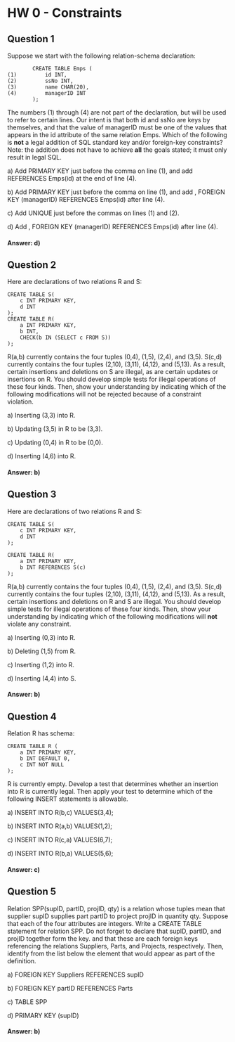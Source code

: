 # HW 0 - Constraints

## Question 1
Suppose we start with the following relation-schema declaration:
```
        CREATE TABLE Emps (
(1)         id INT,
(2)         ssNo INT,
(3)         name CHAR(20),
(4)         managerID INT
        );
```
The numbers (1) through (4) are not part of the declaration, but will be used to refer to certain lines. Our intent is that both id and ssNo are keys by themselves, and that the value of managerID must be one of the values that appears in the id attribute of the same relation Emps. Which of the following is **not** a legal addition of SQL standard key and/or foreign-key constraints? Note: the addition does not have to achieve **all** the goals stated; it must only result in legal SQL.

 
a) Add PRIMARY KEY just before the comma on line (1), and add REFERENCES Emps(id) at the end of line (4).
 	
b) Add PRIMARY KEY just before the comma on line (1), and add , FOREIGN KEY (managerID) REFERENCES Emps(id) after line (4).
 	
c) Add UNIQUE just before the commas on lines (1) and (2).

d) Add , FOREIGN KEY (managerID) REFERENCES Emps(id) after line (4).

#### Answer: d)

## Question 2
Here are declarations of two relations R and S:
```
CREATE TABLE S(
    c INT PRIMARY KEY,
    d INT
);
CREATE TABLE R(
    a INT PRIMARY KEY,
    b INT,
    CHECK(b IN (SELECT c FROM S))
);
```
R(a,b) currently contains the four tuples (0,4), (1,5), (2,4), and (3,5). S(c,d) currently contains the four tuples (2,10), (3,11), (4,12), and (5,13). As a result, certain insertions and deletions on S are illegal, as are certain updates or insertions on R. You should develop simple tests for illegal operations of these four kinds. Then, show your understanding by indicating which of the following modifications will not be rejected because of a constraint violation.

a) 	Inserting (3,3) into R.

b) 	Updating (3,5) in R to be (3,3).

c) 	Updating (0,4) in R to be (0,0).
 	
d) 	Inserting (4,6) into R.
 
 	
#### Answer:   b)

## Question 3
Here are declarations of two relations R and S:
```
CREATE TABLE S(
    c INT PRIMARY KEY,
    d INT
);

CREATE TABLE R(
    a INT PRIMARY KEY,
    b INT REFERENCES S(c)
);
```
R(a,b) currently contains the four tuples (0,4), (1,5), (2,4), and (3,5). S(c,d) currently contains the four tuples (2,10), (3,11), (4,12), and (5,13). As a result, certain insertions and deletions on R and S are illegal. You should develop simple tests for illegal operations of these four kinds. Then, show your understanding by indicating which of the following modifications will **not** violate any constraint.

 
a) 	Inserting (0,3) into R.

b) 	Deleting (1,5) from R.

c) 	Inserting (1,2) into R.

d) 	Inserting (4,4) into S.
 	
#### Answer:   b)

## Question 4
Relation R has schema:
```
CREATE TABLE R (
    a INT PRIMARY KEY,
    b INT DEFAULT 0,
    c INT NOT NULL
);
```
R is currently empty. Develop a test that determines whether an insertion into R is currently legal. Then apply your test to determine which of the following INSERT statements is allowable.

 
a) 	INSERT INTO R(b,c) VALUES(3,4);

b) 	INSERT INTO R(a,b) VALUES(1,2);

c) 	INSERT INTO R(c,a) VALUES(6,7);

d) 	INSERT INTO R(b,a) VALUES(5,6);
 	
#### Answer:   c)

## Question 5
Relation SPP(supID, partID, projID, qty) is a relation whose tuples mean that supplier supID supplies part partID to project projID in quantity qty. Suppose that each of the four attributes are integers. Write a CREATE TABLE statement for relation SPP. Do not forget to declare that supID, partID, and projID together form the key. and that these are each foreign keys referencing the relations Suppliers, Parts, and Projects, respectively. Then, identify from the list below the element that would appear as part of the definition.	 

a) 	FOREIGN KEY Suppliers REFERENCES supID

b) 	FOREIGN KEY partID REFERENCES Parts

c) 	TABLE SPP

d) 	PRIMARY KEY (supID)
 	
#### Answer:   b)
